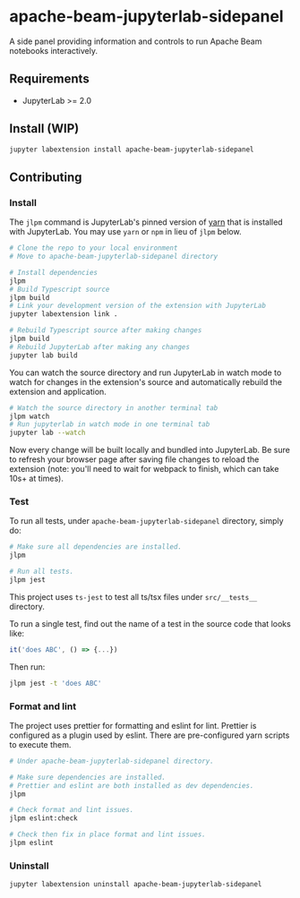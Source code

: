 <!--
    Licensed to the Apache Software Foundation (ASF) under one
    or more contributor license agreements.  See the NOTICE file
    distributed with this work for additional information
    regarding copyright ownership.  The ASF licenses this file
    to you under the Apache License, Version 2.0 (the
    "License"); you may not use this file except in compliance
    with the License.  You may obtain a copy of the License at
      http://www.apache.org/licenses/LICENSE-2.0
    Unless required by applicable law or agreed to in writing,
    software distributed under the License is distributed on an
    "AS IS" BASIS, WITHOUT WARRANTIES OR CONDITIONS OF ANY
    KIND, either express or implied.  See the License for the
    specific language governing permissions and limitations
    under the License.
-->

# apache-beam-jupyterlab-sidepanel

A side panel providing information and controls to run Apache Beam notebooks interactively.


## Requirements

* JupyterLab >= 2.0

## Install (WIP)

```bash
jupyter labextension install apache-beam-jupyterlab-sidepanel
```

## Contributing

### Install

The `jlpm` command is JupyterLab's pinned version of
[yarn](https://yarnpkg.com/) that is installed with JupyterLab. You may use
`yarn` or `npm` in lieu of `jlpm` below.

```bash
# Clone the repo to your local environment
# Move to apache-beam-jupyterlab-sidepanel directory

# Install dependencies
jlpm
# Build Typescript source
jlpm build
# Link your development version of the extension with JupyterLab
jupyter labextension link .

# Rebuild Typescript source after making changes
jlpm build
# Rebuild JupyterLab after making any changes
jupyter lab build
```

You can watch the source directory and run JupyterLab in watch mode to watch for changes in the extension's source and automatically rebuild the extension and application.

```bash
# Watch the source directory in another terminal tab
jlpm watch
# Run jupyterlab in watch mode in one terminal tab
jupyter lab --watch
```

Now every change will be built locally and bundled into JupyterLab. Be sure to refresh your browser page after saving file changes to reload the extension (note: you'll need to wait for webpack to finish, which can take 10s+ at times).

### Test

To run all tests, under `apache-beam-jupyterlab-sidepanel` directory, simply do:

```bash
# Make sure all dependencies are installed.
jlpm

# Run all tests.
jlpm jest
```

This project uses `ts-jest` to test all ts/tsx files under `src/__tests__` directory.

To run a single test, find out the name of a test in the source code that looks like: 

```javascript
it('does ABC', () => {...})
```

Then run:

```bash
jlpm jest -t 'does ABC'
```

### Format and lint

The project uses prettier for formatting and eslint for lint.
Prettier is configured as a plugin used by eslint.
There are pre-configured yarn scripts to execute them.

```bash
# Under apache-beam-jupyterlab-sidepanel directory.

# Make sure dependencies are installed.
# Prettier and eslint are both installed as dev dependencies.
jlpm

# Check format and lint issues.
jlpm eslint:check

# Check then fix in place format and lint issues.
jlpm eslint
```

### Uninstall

```bash
jupyter labextension uninstall apache-beam-jupyterlab-sidepanel
```
